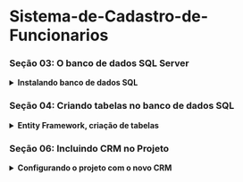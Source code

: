 # Sistema-de-Cadastro-de-Funcionarios

### Seção 03: O banco de dados SQL Server

<details>
    <summary><strong>Instalando banco de dados SQL</strong></summary>
    <br />
    <div align="left">

<a href="https://www.udemy.com/course/aprenda-a-programar-em-net-mvc-e-sql/learn/lecture/19095440#learning-tools">**Link da Aula**</a>



### 🔌 1. **Conectando o SQL Server ao Visual Studio**

* Abrir o **Visual Studio**.
* Ir em **Gerenciador de Servidores** > **Conectar-se a um banco de dados**.
* Escolher SQL Server como fonte de dados.
* Usar a instância gerada durante a instalação (`.\SQLExpress`).
* Autenticação via Windows.
* Conexão bem-sucedida exibe o banco padrão: `master`.

---

### 🗃️ 2. **Criando a Primeira Tabela: `Departamentos`**

* No banco de dados conectado, clicar com botão direito em "Tabelas" > **Adicionar nova tabela**.
* Por padrão, uma coluna `Id` é criada:

  * Tipo: `int`
  * É a **chave primária** (Primary Key).
  * Habilitar `Identity Specification` com valor `True` (auto incremento).
* Adicionar colunas:

  * `nome` – tipo: `varchar(50)`
  * `descricao` – tipo: `varchar(50)`
* Regras:

  * Sem acentos, espaços, vírgulas ou caracteres especiais nos nomes de colunas.
* Escolher o nome da tabela (ex: `Departamentos`) antes de salvar.
* Clicar em **Update** para aplicar as alterações.
* Visual Studio gera e executa um script SQL automaticamente.

---

### ⚠️ Observações Importantes:

* Caso a tabela não apareça, atualizar o painel de tabelas no Visual Studio.
* Caso tenha criado sem nome, exclua e crie novamente corretamente.

</details>

### Seção 04: Criando tabelas no banco de dados SQL


<details>
    <summary><strong> Entity Framework, criação de tabelas</strong></summary>
    <br />
    <div align="left">

<a href="https://www.udemy.com/course/aprenda-a-programar-em-net-mvc-e-sql/learn/lecture/19095898#learning-tools">**Link da Aula**</a>

### 📁 1. **Preparação do Projeto**

* O projeto foi **renomeado** para: `CadastroFuncionario`.
* Também foi renomeada a **solução** no Visual Studio.

### 🗃️ 2. **Criação da Tabela `Funcionarios`**

* Criada uma nova tabela chamada `Funcionarios` com as seguintes colunas:

  * `IdFuncionario` (int, chave primária, auto incremento)
  * `Nome` (varchar)
  * `Sobrenome` (varchar)
  * `Email` (varchar)
  * `Endereco` (varchar)
  * `Bairro` (varchar)
  * `Estado` (varchar(2))
  * `DepartamentoId` (int) → **Chave estrangeira futura** que será ligada à tabela `Departamentos`
* Lembrando: nomes das colunas **sem acento, espaços ou caracteres especiais**.
* Após configurar, foi gerado e executado o **script SQL** com sucesso.

### 🔗 3. **Ligação do Banco com o Projeto via Entity Framework**

* No **Gerenciador de Soluções**, foi adicionado um novo item:

  * Tipo: **ADO.NET Entity Data Model**
  * Método: **Database First** (usando banco existente)
* A conexão criada anteriormente com o SQL Server foi reconhecida automaticamente.
* O modelo recebeu um nome (ex: `MeuBanco`), e foram selecionadas as tabelas:

  * `Departamentos`
  * `Funcionarios`
* O Visual Studio gerou automaticamente:

  * As **classes das tabelas** (`Funcionario.cs`, `Departamento.cs`)
  * O **modelo visual** das tabelas (com suas propriedades)
  * O **arquivo `.edmx`**, responsável pelo mapeamento entre banco e código


</details>

### Seção 06: Incluindo CRM no Projeto

<details>
    <summary><strong>Configurando o projeto com o novo CRM</strong></summary>
    <br />
    <div align="left">

<a href="https://www.udemy.com/course/aprenda-a-programar-em-net-mvc-e-sql/learn/lecture/19097262#learning-tools">**Link da Aula**</a>

### 🧰 2. **Estrutura de Pastas do Projeto**

* Pastas padrão do projeto:

  * `Scripts`: arquivos JavaScript.
  * `Content`: arquivos CSS.
  * `Site.Master`: estrutura base compartilhada entre as páginas.

### 📦 3. **Importação dos Arquivos do Template**

* Layout HTML gratuito foi baixado com as seguintes pastas:

  * `css` (estilo visual)
  * `img` (imagens)
  * `lib` (bibliotecas JS)
* Essas pastas foram **copiadas para dentro da pasta raiz do projeto**, via **explorador de arquivos do Windows**.
* No Visual Studio:

  * Ativou a visualização de arquivos ocultos.
  * Selecionou as pastas e clicou com botão direito → **“Incluir no projeto”**.

### 🧩 4. **Aplicação do Layout no `Site.Master`**

* Abriu o arquivo `index.html` do layout como referência (sem adicionar ao projeto).
* No `Site.Master`, substituiu toda a estrutura HTML pelo código do template, mantendo **somente a div do corpo da página** (`<asp:ContentPlaceHolder>`).

### 🔍 5. **Ajustes Finais no Layout**

* **Inspecionou o HTML** com o navegador Chrome usando o recurso “Inspecionar Elemento” para entender melhor a estrutura.
* Identificou o local correto para colar o conteúdo do `<body>` do template.
* Deletou a parte “dummy” do conteúdo inicial (`Full HTML page`) e substituiu por `Minha Página Inicial`.

</details>